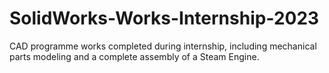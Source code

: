 # SolidWorks-Works-Internship-2023
CAD programme works completed during internship, including mechanical parts modeling and a complete assembly of a Steam Engine.

